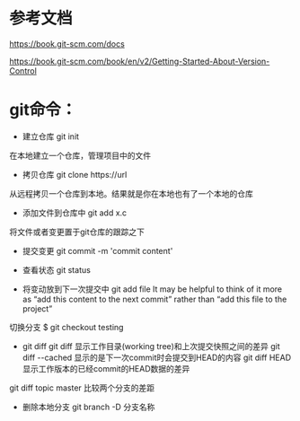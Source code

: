 # 参考文档

https://book.git-scm.com/docs

https://book.git-scm.com/book/en/v2/Getting-Started-About-Version-Control

# git命令：
- 建立仓库
git init

在本地建立一个仓库，管理项目中的文件

- 拷贝仓库
git clone https://url

从远程拷贝一个仓库到本地。结果就是你在本地也有了一个本地的仓库

- 添加文件到仓库中
git add x.c

将文件或者变更置于git仓库的跟踪之下

- 提交变更
git commit -m 'commit content'



- 查看状态
git status

-  将变动放到下一次提交中
git add file
 It may be helpful to think of it more as “add this content to the next commit” rather than “add this file to the project”

切换分支
$ git checkout testing



- git diff
git diff 显示工作目录(working tree)和上次提交快照之间的差异
git diff --cached  显示的是下一次commit时会提交到HEAD的内容
git diff HEAD 显示工作版本的已经commit的HEAD数据的差异

git diff  topic master  比较两个分支的差距


- 删除本地分支
git branch -D 分支名称




